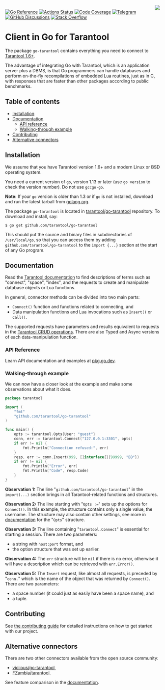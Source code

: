 <a href="http://tarantool.org">
	<img src="https://avatars2.githubusercontent.com/u/2344919?v=2&s=250" align="right">
</a>

[![Go Reference][godoc-badge]][godoc-url]
[![Actions Status][actions-badge]][actions-url]
[![Code Coverage][coverage-badge]][coverage-url]
[![Telegram][telegram-badge]][telegram-url]
[![GitHub Discussions][discussions-badge]][discussions-url]
[![Stack Overflow][stackoverflow-badge]][stackoverflow-url]

# Client in Go for Tarantool

The package `go-tarantool` contains everything you need to connect to
[Tarantool 1.6+][tarantool-site].

The advantage of integrating Go with Tarantool, which is an application server
plus a DBMS, is that Go programmers can handle databases and perform on-the-fly
recompilations of embedded Lua routines, just as in C, with responses that are
faster than other packages according to public benchmarks.

## Table of contents

* [Installation](#installation)
* [Documentation](#documentation)
  * [API reference](#api-reference)
  * [Walking\-through example](#walking-through-example)
* [Contributing](#contributing)
* [Alternative connectors](#alternative-connectors)

## Installation

We assume that you have Tarantool version 1.6+ and a modern Linux or BSD
operating system.

You need a current version of `go`, version 1.13 or later (use `go version` to
check the version number). Do not use `gccgo-go`.

**Note:** If your `go` version is older than 1.3 or if `go` is not installed,
download and run the latest tarball from [golang.org][golang-dl].

The package `go-tarantool` is located in [tarantool/go-tarantool][go-tarantool]
repository. To download and install, say:

```
$ go get github.com/tarantool/go-tarantool
```

This should put the source and binary files in subdirectories of
`/usr/local/go`, so that you can access them by adding
`github.com/tarantool/go-tarantool` to the `import {...}` section at the start
of any Go program.

## Documentation

Read the [Tarantool documentation](tarantool-doc-data-model-url)
to find descriptions of terms such as "connect", "space", "index", and the
requests to create and manipulate database objects or Lua functions.

In general, connector methods can be divided into two main parts:

* `Connect()` function and functions related to connecting, and
* Data manipulation functions and Lua invocations such as `Insert()` or `Call()`.

The supported requests have parameters and results equivalent to requests in
the [Tarantool CRUD operations](tarantool-doc-box-space-url).
There are also Typed and Async versions of each data-manipulation function.

### API Reference

Learn API documentation and examples at
[pkg.go.dev](https://pkg.go.dev/github.com/tarantool/go-tarantool).

### Walking-through example

We can now have a closer look at the example and make some observations
about what it does.

```go
package tarantool

import (
	"fmt"
	"github.com/tarantool/go-tarantool"
)

func main() {
	opts := tarantool.Opts{User: "guest"}
	conn, err := tarantool.Connect("127.0.0.1:3301", opts)
	if err != nil {
		fmt.Println("Connection refused:", err)
	}
	resp, err := conn.Insert(999, []interface{}{99999, "BB"})
	if err != nil {
		fmt.Println("Error", err)
		fmt.Println("Code", resp.Code)
	}
}
```

**Observation 1:** The line "`github.com/tarantool/go-tarantool`" in the
`import(...)` section brings in all Tarantool-related functions and structures.

**Observation 2:** The line starting with "`Opts :=`" sets up the options for
`Connect()`. In this example, the structure contains only a single value, the
username. The structure may also contain other settings, see more in
[documentation][godoc-opts-url] for the "`Opts`" structure.

**Observation 3:** The line containing "`tarantool.Connect`" is essential for
starting a session. There are two parameters:

* a string with `host:port` format, and
* the option structure that was set up earlier.

**Observation 4:** The `err` structure will be `nil` if there is no error,
otherwise it will have a description which can be retrieved with `err.Error()`.

**Observation 5:** The `Insert` request, like almost all requests, is preceded by
"`conn.`" which is the name of the object that was returned by `Connect()`.
There are two parameters:

* a space number (it could just as easily have been a space name), and
* a tuple.

## Contributing

See [the contributing guide](CONTRIBUTING.md) for detailed instructions on how
to get started with our project.

## Alternative connectors

There are two other connectors available from the open source community:

* [viciious/go-tarantool](https://github.com/viciious/go-tarantool),
* [FZambia/tarantool](https://github.com/FZambia/tarantool).

See feature comparison in the [documentation][tarantool-doc-connectors-comparison].

[tarantool-site]: https://tarantool.io/
[godoc-badge]: https://pkg.go.dev/badge/github.com/tarantool/go-tarantool.svg
[godoc-url]: https://pkg.go.dev/github.com/tarantool/go-tarantool
[actions-badge]: https://github.com/tarantool/go-tarantool/actions/workflows/testing.yml/badge.svg
[actions-url]: https://github.com/tarantool/go-tarantool/actions/workflows/testing.yml
[coverage-badge]: https://coveralls.io/repos/github/tarantool/go-tarantool/badge.svg?branch=master
[coverage-url]: https://coveralls.io/github/tarantool/go-tarantool?branch=master
[telegram-badge]: https://img.shields.io/badge/Telegram-join%20chat-blue.svg
[telegram-url]: http://telegram.me/tarantool
[discussions-badge]: https://img.shields.io/github/discussions/tarantool/tarantool
[discussions-url]: https://github.com/tarantool/tarantool/discussions
[stackoverflow-badge]: https://img.shields.io/badge/stackoverflow-tarantool-orange.svg
[stackoverflow-url]: https://stackoverflow.com/questions/tagged/tarantool
[golang-dl]: https://go.dev/dl/
[go-tarantool]: https://github.com/tarantool/go-tarantool
[tarantool-doc-data-model-url]: https://www.tarantool.io/en/doc/latest/book/box/data_model/
[tarantool-doc-box-space-url]: https://www.tarantool.io/en/doc/latest/reference/reference_lua/box_space/
[godoc-opts-url]: https://pkg.go.dev/github.com/tarantool/go-tarantool#Opts
[tarantool-doc-connectors-comparison]: https://www.tarantool.io/en/doc/latest/book/connectors/#go-feature-comparison
